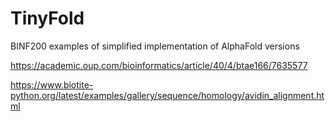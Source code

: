 # TinyFold
BINF200 examples of simplified implementation of AlphaFold versions

https://academic.oup.com/bioinformatics/article/40/4/btae166/7635577

https://www.biotite-python.org/latest/examples/gallery/sequence/homology/avidin_alignment.html
